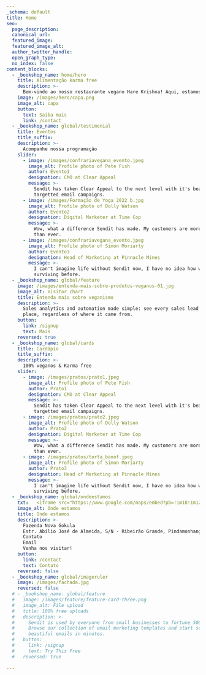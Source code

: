```yaml
---
_schema: default
title: Home
seo:
  page_description:
  canonical_url:
  featured_image:
  featured_image_alt:
  author_twitter_handle:
  open_graph_type:
  no_index: false
content_blocks:
  - _bookshop_name: home/hero
    title: Alimentação karma free
    description: >-
      Bem-vindo ao nosso restaurante vegano Hare Krishna! Aqui, estamos comprometidos em oferecer deliciosas opções veganas que são preparadas com amor e cuidado para nutrir seu corpo, mente e alma.
    image: /images/hero/capa.png
    image_alt: capa
    button:
      text: Saiba mais
      link: /contact
  - _bookshop_name: global/testimonial
    title: Eventos
    title_suffix: 
    description: >-
      Acompanhe nossa programação
    slider:
      - image: /images/confrariavegana_evento.jpeg
        image_alt: Profile photo of Pete Fish
        author: Evento1
        designation: CMO at Clear Appeal
        message: >-
          Sendit has taken Clear Appeal to the next level with it's beautiful
          targetted email campaigns.
      - image: /images/Formação de Yoga 2022 b.jpg
        image_alt: Profile photo of Dolly Watson
        author: Evento2
        designation: Digital Marketer at Time Cop
        message: >-
          Wow, what a difference Sendit has made. My customers are more engaged
          than ever.
      - image: /images/confrariavegana_evento.jpeg
        image_alt: Profile photo of Simon Moriarty
        author: Evento3
        designation: Head of Marketing at Pinnacle Mines
        message: >-
          I can't imagine life without Sendit now, I have no idea how we were
          surviving before.
  - _bookshop_name: global/feature
    image: /images/entenda-mais-sobre-produtos-veganos-01.jpg
    image_alt: Visitor chart
    title: Entenda mais sobre veganismo
    description: >-
      Sales analytics and automation made simple: see every sales lead in one
      place, regardless of where it came from.
    button:
      link: /signup
      text: Mais
    reversed: true
  - _bookshop_name: global/cards
    title: Cardápio
    title_suffix: 
    description: >-
      100% veganos & Karma free
    slider:
      - image: /images/pratos/prato1.jpeg
        image_alt: Profile photo of Pete Fish
        author: Prato1
        designation: CMO at Clear Appeal
        message: >-
          Sendit has taken Clear Appeal to the next level with it's beautiful
          targetted email campaigns.
      - image: /images/pratos/prato2.jpeg
        image_alt: Profile photo of Dolly Watson
        author: Prato2
        designation: Digital Marketer at Time Cop
        message: >-
          Wow, what a difference Sendit has made. My customers are more engaged
          than ever.
      - image: /images/pratos/torta_banof.jpeg
        image_alt: Profile photo of Simon Moriarty
        author: Prato3
        designation: Head of Marketing at Pinnacle Mines
        message: >-
          I can't imagine life without Sendit now, I have no idea how we were
          surviving before.
  - _bookshop_name: global/ondeestamos
    txt:   <iframe src="https://www.google.com/maps/embed?pb=!1m18!1m12!1m3!1d3329.163898625287!2d-45.46713714967219!3d-22.771100838694476!2m3!1f0!2f0!3f0!3m2!1i1024!2i768!4f13.1!3m3!1m2!1s0x94cc8dd6afbebb7d%3A0xf483b2816174680a!2sEspa%C3%A7o%20Cultural%20e%20Restaurante%20Confraria%20Vegana!5e1!3m2!1spt-BR!2sbr!4v1678825516875!5m2!1spt-BR!2sbr" width="100%" height="450" style="border:0;" allowfullscreen="" loading="lazy" referrerpolicy="no-referrer-when-downgrade"></iframe>
    image_alt: Onde estamos
    title: Onde estamos
    description: >-
      Fazenda Nova Gokula
      Estr. Abílio José de Almeida, S/N - Ribeirão Grande, Pindamonhangaba - SP, 12404-016
      Contato
      Email
      Venha nos visitar!
    button:
      link: /contact
      text: Contato
    reversed: false
  - _bookshop_name: global/imageruler
    image: /images/fachada.jpg
    reversed: false
  # - _bookshop_name: global/feature
  #   image: /images/feature/feature-card-three.png
  #   image_alt: File upload
  #   title: 100% free uploads
  #   description: >-
  #     Sendit is used by everyone from small businesses to fortune 500 companies.
  #     Browse our collection of email marketing templates and start sending
  #     beautiful emails in minutes.
  #   button:
  #     link: /signup
  #     text: Try This Free
  #   reversed: true
  
---
```

